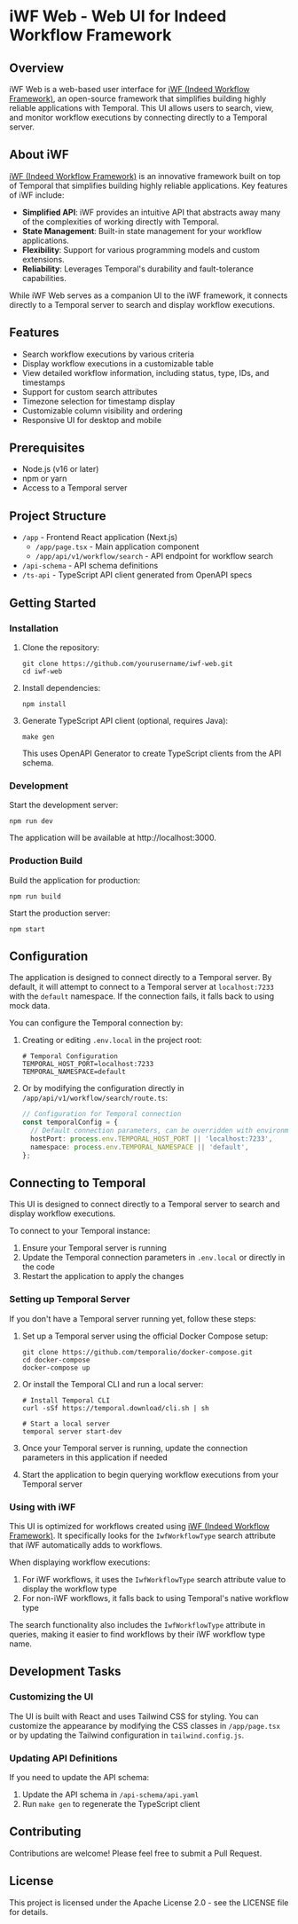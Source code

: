 # iWF Web - Web UI for Indeed Workflow Framework

## Overview

iWF Web is a web-based user interface for [iWF (Indeed Workflow Framework)](https://github.com/indeedeng/iwf), an open-source framework that simplifies building highly reliable applications with Temporal. This UI allows users to search, view, and monitor workflow executions by connecting directly to a Temporal server.

## About iWF

[iWF (Indeed Workflow Framework)](https://github.com/indeedeng/iwf) is an innovative framework built on top of Temporal that simplifies building highly reliable applications. Key features of iWF include:

- **Simplified API**: iWF provides an intuitive API that abstracts away many of the complexities of working directly with Temporal.
- **State Management**: Built-in state management for your workflow applications.
- **Flexibility**: Support for various programming models and custom extensions.
- **Reliability**: Leverages Temporal's durability and fault-tolerance capabilities.

While iWF Web serves as a companion UI to the iWF framework, it connects directly to a Temporal server to search and display workflow executions.

## Features

- Search workflow executions by various criteria
- Display workflow executions in a customizable table
- View detailed workflow information, including status, type, IDs, and timestamps
- Support for custom search attributes
- Timezone selection for timestamp display
- Customizable column visibility and ordering
- Responsive UI for desktop and mobile

## Prerequisites

- Node.js (v16 or later)
- npm or yarn
- Access to a Temporal server

## Project Structure

- `/app` - Frontend React application (Next.js)
  - `/app/page.tsx` - Main application component
  - `/app/api/v1/workflow/search` - API endpoint for workflow search
- `/api-schema` - API schema definitions
- `/ts-api` - TypeScript API client generated from OpenAPI specs

## Getting Started

### Installation

1. Clone the repository:
   ```
   git clone https://github.com/yourusername/iwf-web.git
   cd iwf-web
   ```

2. Install dependencies:
   ```
   npm install
   ```

3. Generate TypeScript API client (optional, requires Java):
   ```
   make gen
   ```
   This uses OpenAPI Generator to create TypeScript clients from the API schema.

### Development

Start the development server:

```
npm run dev
```

The application will be available at http://localhost:3000.

### Production Build

Build the application for production:

```
npm run build
```

Start the production server:

```
npm start
```

## Configuration

The application is designed to connect directly to a Temporal server. By default, it will attempt to connect to a Temporal server at `localhost:7233` with the `default` namespace. If the connection fails, it falls back to using mock data.

You can configure the Temporal connection by:

1. Creating or editing `.env.local` in the project root:
   ```
   # Temporal Configuration
   TEMPORAL_HOST_PORT=localhost:7233
   TEMPORAL_NAMESPACE=default
   ```

2. Or by modifying the configuration directly in `/app/api/v1/workflow/search/route.ts`:
   ```typescript
   // Configuration for Temporal connection
   const temporalConfig = {
     // Default connection parameters, can be overridden with environment variables
     hostPort: process.env.TEMPORAL_HOST_PORT || 'localhost:7233',
     namespace: process.env.TEMPORAL_NAMESPACE || 'default',
   };
   ```

## Connecting to Temporal

This UI is designed to connect directly to a Temporal server to search and display workflow executions.

To connect to your Temporal instance:

1. Ensure your Temporal server is running
2. Update the Temporal connection parameters in `.env.local` or directly in the code
3. Restart the application to apply the changes

### Setting up Temporal Server

If you don't have a Temporal server running yet, follow these steps:

1. Set up a Temporal server using the official Docker Compose setup:
   ```
   git clone https://github.com/temporalio/docker-compose.git
   cd docker-compose
   docker-compose up
   ```

2. Or install the Temporal CLI and run a local server:
   ```
   # Install Temporal CLI
   curl -sSf https://temporal.download/cli.sh | sh
   
   # Start a local server
   temporal server start-dev
   ```

3. Once your Temporal server is running, update the connection parameters in this application if needed
4. Start the application to begin querying workflow executions from your Temporal server

### Using with iWF

This UI is optimized for workflows created using [iWF (Indeed Workflow Framework)](https://github.com/indeedeng/iwf). It specifically looks for the `IwfWorkflowType` search attribute that iWF automatically adds to workflows.

When displaying workflow executions:
1. For iWF workflows, it uses the `IwfWorkflowType` search attribute value to display the workflow type
2. For non-iWF workflows, it falls back to using Temporal's native workflow type

The search functionality also includes the `IwfWorkflowType` attribute in queries, making it easier to find workflows by their iWF workflow type name.

## Development Tasks

### Customizing the UI

The UI is built with React and uses Tailwind CSS for styling. You can customize the appearance by modifying the CSS classes in `/app/page.tsx` or by updating the Tailwind configuration in `tailwind.config.js`.

### Updating API Definitions

If you need to update the API schema:

1. Update the API schema in `/api-schema/api.yaml`
2. Run `make gen` to regenerate the TypeScript client

## Contributing

Contributions are welcome! Please feel free to submit a Pull Request.

## License

This project is licensed under the Apache License 2.0 - see the LICENSE file for details.